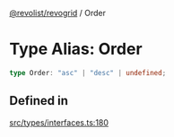 [@revolist/revogrid](README.md) / Order

# Type Alias: Order

```ts
type Order: "asc" | "desc" | undefined;
```

## Defined in

[src/types/interfaces.ts:180](https://github.com/revolist/revogrid/blob/424884a9332ccde4a5d40c39536fe61d1ccacbfc/src/types/interfaces.ts#L180)

